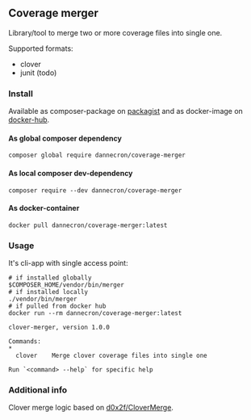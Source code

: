 ## Coverage merger

Library/tool to merge two or more coverage files into single one.

Supported formats:
* clover
* junit (todo)

### Install

Available as composer-package on [packagist](https://packagist.org/packages/dannecron/coverage-merger) 
and as docker-image on [docker-hub](https://hub.docker.com/r/dannecron/coverage-merger).

#### As global composer dependency

```shell
composer global require dannecron/coverage-merger
```

#### As local composer dev-dependency

```shell
composer require --dev dannecron/coverage-merger
```

#### As docker-container

```shell
docker pull dannecron/coverage-merger:latest
```

### Usage

It's cli-app with single access point:

```shell
# if installed globally
$COMPOSER_HOME/vendor/bin/merger
# if installed locally
./vendor/bin/merger
# if pulled from docker hub
docker run --rm dannecron/coverage-merger:latest
```

```text
clover-merger, version 1.0.0

Commands:
*
  clover    Merge clover coverage files into single one

Run `<command> --help` for specific help
```

### Additional info

Clover merge logic based on [d0x2f/CloverMerge](https://github.com/d0x2f/CloverMerge).
